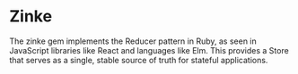 # Zinke

The zinke gem implements the Reducer pattern in Ruby, as seen in JavaScript libraries like React and languages like Elm. This provides a Store that serves as a single, stable source of truth for stateful applications.
